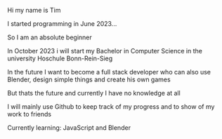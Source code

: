 Hi my name is Tim

I started programming in June 2023...

So I am an absolute beginner

In October 2023 i will start my Bachelor in Computer Science in the university Hoschule Bonn-Rein-Sieg

In the future I want to become a full stack developer who can also use Blender, design simple things and create his own games

But thats the future and currently I have no knowledge at all

I will mainly use Github to keep track of my progress and to show of my work to friends

Currently learning:  JavaScript and Blender
